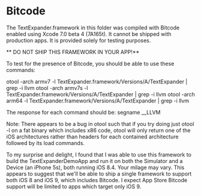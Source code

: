 # Bitcode

The TextExpander.framework in this folder was compiled with Bitcode enabled using Xcode 7.0 beta 4 (7A165t). It cannot be shipped with production apps. It is provided solely for testing purposes.

** DO NOT SHIP THIS FRAMEWORK IN YOUR APP!**

To test for the presence of Bitcode, you should be able to use these commands:

otool -arch armv7 -l TextExpander.framework/Versions/A/TextExpander | grep -i llvm
otool -arch armv7s -l TextExpander.framework/Versions/A/TextExpander | grep -i llvm
otool -arch arm64 -l TextExpander.framework/Versions/A/TextExpander | grep -i llvm

The response for each command should be:
   segname __LLVM

Note: There appears to be a bug in otool such that if you try doing just otool -l on a fat binary which includes x86 code, otool will only return one of the iOS architectures rather than headers for each contained architecture followed by its load commands.

To my surprise and delight, I found that I was able to use this framework to build the TextExpanderDemoApp and run it on both the Simulator and a Device (an iPhone 5s), both running iOS 8.4. Your milage may vary. This appears to suggest that we'll be able to ship a single framework to support both iOS 8 and iOS 9, which includes Bitcode. I expect App Store Bitcode support will be limited to apps which target only iOS 9.

